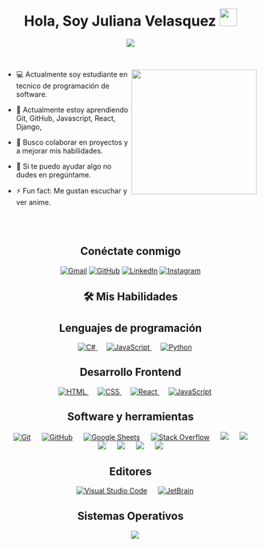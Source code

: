 <h1 align="center">Hola, Soy Juliana Velasquez <img src="https://media.giphy.com/media/hvRJCLFzcasrR4ia7z/giphy.gif" width="35"></h1>
<p align="center">
  <a href="https://github.com/julianavelasquez2573"><img src="https://readme-typing-svg.herokuapp.com?font=Time+New+Roman&color=%23C8BE25&size=25&center=true&vCenter=true&width=600&height=100&lines=Las+metas+en+la+programación+no+son;solo+líneas+de+código+sino+soluciones;que+cambian+el+mundo.;Y+el+arte+de+programar;es+la+capacidad+de+ver+más+allá+del+código;y+encontrar+la+belleza+en+las+soluciones."></a>
</p>


<br>


<picture> <img align="right" src="https://github.com/7oSkaaa/7oSkaaa/blob/main/Images/Right_Side.gif?raw=true" width = 250px></picture>



- :computer: Actualmente soy estudiante en tecnico de programación de software.
  
- 🌱 Actualmente estoy aprendiendo Git, GitHub, Javascript, React, Django,
  
- 👯 Busco colaborar en proyectos y a mejorar mis habilidades.
  
- 💬 Si te puedo ayudar algo no dudes en pregúntame.
  
- ⚡ Fun fact: Me gustan escuchar y ver anime.
<br>

<br>


<h2 align="center">Conéctate conmigo </h2>

<p align="center">
	<a href="mailto:julianacar2901@gmail.com"><img img src="https://img.shields.io/badge/gmail-%23EA4335.svg?style=plastic&logo=gmail&logoColor=white" alt="Gmail"/></a>
	<a href="https://github.com/julianavelasquez2573"><img src="https://img.shields.io/badge/github-%23181717.svg?style=plastic&logo=github&logoColor=white" alt="GitHub"/></a>
	<a href="https://www.linkedin.com/in/juliana-carvajal-43948327b/"><img src="https://img.shields.io/badge/linkedin-%230A66C2.svg?style=plastic&logo=linkedin&logoColor=white" alt="LinkedIn"/></a>
	<a href="https://www.instagram.com/dev_velasquez1/"><img src="https://img.shields.io/badge/instagram-%23E4405F.svg?style=plastic&logo=instagram&logoColor=white" alt="Instagram"/></a>
</p>

<h2 align="center">🛠️ Mis Habilidades</h2>

<h2 align="center">Lenguajes de programación</h2>


<p align="center"> 
  &emsp; 
  <a href="https://desarrolloweb.com/manuales/manual-c-sharp" target="_blank"> 
    <img alt="C#" src="https://img.shields.io/badge/C%23-239120?style=plastic&logo=c%2B%2B&logoColor=white">
  </a> 
  &emsp;
  <a href="https://developer.mozilla.org/en-US/docs/Web/JavaScript" target="_blank"> 
     <img alt="JavaScript" src="https://img.shields.io/badge/JavaScript%20-%23F7DF1E.svg?style=plastic&logo=javascript&logoColor=black">
   </a>
  &emsp;
   <a href="https://www.python.org" target="_blank">
    <img alt="Python" src="https://img.shields.io/badge/Python%20-%2314354C.svg?style=plastic&logo=python&logoColor=white">
  </a>
</p>

<h2 align="center">Desarrollo Frontend</h2>

<p align="center"> 
  &emsp; 
  <a href="https://www.w3.org/html/" target="_blank"> 
   <img alt="HTML" src="https://img.shields.io/badge/HTML5%20-%23E34F26.svg?style=plastic&logo=html5&logoColor=white">
  </a>   
  &emsp;
  <a href="https://www.w3schools.com/css/" target="_blank">
    <img alt="CSS" src="https://img.shields.io/badge/CSS%20-%231572B6.svg?style=plastic&logo=css3&logoColor=white">
  </a> 
  &emsp;
  <a href="https://react.dev/" target="_blank">
    <img alt="React" src="https://img.shields.io/badge/react-%2361DAFB.svg?style=plastic&logo=React&logoColor=black">
  </a>
  &emsp;
  <a href="https://developer.mozilla.org/en-US/docs/Web/JavaScript" target="_blank"> 
     <img alt="JavaScript" src="https://img.shields.io/badge/JavaScript%20-%23F7DF1E.svg?style=plastic&logo=javascript&logoColor=black">
   </a>
</p>


<h2 align="center">Software y herramientas</h2>
 
<p align="center">
  &emsp;
    <a href="#"><img alt="Git" src="https://img.shields.io/badge/Git%20-%23F05033.svg?style=plastic&logo=git&logoColor=white"></a>
  &emsp;
    <a href="#"><img alt="GitHub" src="https://img.shields.io/badge/github-%23181717.svg?style=plastic&logo=github&logoColor=white"></a>
  &emsp;
    <a href="#"><img alt="Google Sheets" src="https://img.shields.io/badge/Google%20Sheets%20-%2334A853.svg?style=plastic&logo=google%20sheets&logoColor=white"></a>
  &emsp;
    <a href="#"><img alt="Stack Overflow" src="https://img.shields.io/badge/-Stack%20Overflow-FE7A16?style=plastic&logo=stack-overflow&logoColor=white"></a>
  &emsp;
    <a href="#"><img src="https://img.shields.io/badge/django-%23092E20.svg?&style=plastic&logo=django&logoColor=white" /></a>
  &emsp;
    <a href="#"><img src="https://img.shields.io/badge/mysql-%234479A1.svg?&style=plastic&logo=mysql&logoColor=white"/></a>
  &emsp;
    <a href="#"><img src="https://img.shields.io/badge/SQLite-07405E?&style=plastic&logo=mysql&logoColor=white"/></a>
   &emsp;
    <a href="#"><img src="https://img.shields.io/badge/Figma-F24E1E?&style=plastic&logo=mysql&logoColor=white"/></a>
  &emsp;
    <a href="#"><img src="https://img.shields.io/badge/Canva-%2300C4CC.svg?&style=plastic&logo=mysql&logoColor=white"/></a>
  &emsp;
    <a href="#"><img src="https://img.shields.io/badge/Notion-000000?&style=plastic&logo=mysql&logoColor=white"/></a>
</p>


<h2 align="center">Editores</h2>
 
<p align="center">
  &emsp;
    <a href="#"><img alt="Visual Studio Code" src="https://img.shields.io/badge/Visual%20Studio%20Code-0078d7.svg?style=plastic&logo=visual-studio-code&logoColor=white"></a>
  &emsp;
    <a href="#"><img alt="JetBrain" src="https://img.shields.io/badge/Visual_Studio-5C2D91?style=plastic&logo=jetbrains&logoColor=white" /></a>
</p>


 <h2 align="center">Sistemas Operativos</h2>
 
<p align="center">
  &emsp;
    <a href="#"><img src="https://img.shields.io/badge/Windows-0078D6?style=plastic&logo=windows&logoColor=white"></a>
</p>


<!---	
	## <picture> <img src = "https://github.com/7oSkaaa/7oSkaaa/blob/main/Images/Statistics.gif?raw=true" width = 50px>  </picture> Github Stats
	
	<details><summary><h3> 🔥 Streak Stats</h3></summary>
	
	----	
	
	<p align="center"><img src="https://github-readme-streak-stats.herokuapp.com/?user=7oSkaaa&theme=tokyonight_duo" alt="7oSkaaa" /></p>
	
	</details>
	  
	<details><summary><h3>💻 GitHub Profile Stats</h3></summary>
	
	----
		
	<p align="center">
	    <a href="https://github.com/anuraghazra/github-readme-stats">
		    <img alt="7oSkaaa's Github Stats" src="https://github-readme-stats.vercel.app/api?username=7oSkaaa&show_icons=true&count_private=true&locale=en&theme=tokyonight&layout=compact" height="230px"/></a>
		  <img src="https://github-readme-stats.vercel.app/api/top-langs?username=7oSkaaa&langs_count=10&show_icons=true&locale=en&theme=tokyonight" alt="7oSkaaa" height="230px"/>
	<br/>
	
	  <b>Note:</b> Top languages is only a metric of the languages my public code consists of and doesn't reflect experience or skill level.
	  </p>
	</details>
	
	<details><summary><h3>⚡ Recent GitHub Activity</h3></summary>
	
	----
		
	[![7oSkaa's github activity graph](https://github-readme-activity-graph.cyclic.app/graph?username=7oSkaaa&theme=github	)](https://github.com/7oSkaaa/github-readme-activity-graph)
	
	 
	</details>
	
	<details><summary> <h3> :trophy: Git profile Trophies </h3></summary>
	
	----
		
	<p align="center"> <a href="https://github.com/ryo-ma/github-profile-trophy"><img src="https://github-profile-trophy.vercel.app/?username=7oskaaa&layout=compact&theme=tokyonight&column=4&margin-w=15&margin-h=15" alt="7oskaaa" /></a> </p>
	
	[![@7oskaa's Holopin board](https://holopin.io/api/user/board?user=7oskaa)](https://holopin.io/@7oskaa)
		
	</details>
		
	<details><summary><h3> :open_file_folder: My Repositories </h3></summary>
	
	----
	
	<div>
	  <p align="center">
		<a href="https://github.com/7oSkaaa/LeetCode_DailyChallenge_2023">
	      		<img src="https://github-readme-stats.vercel.app/api/pin/?username=7oSkaaa&repo=LeetCode_DailyChallenge_2023&theme=tokyonight" alt="GitHub Stats" />
	    	</a>
		<a href="https://github.com/7oSkaaa/Ahmed-Hossam">
	      		<img src="https://github-readme-stats.vercel.app/api/pin/?username=7oSkaaa&repo=Ahmed-Hossam&theme=tokyonight" alt="GitHub Stats" />
	    	</a>
	    	<a href="https://github.com/7oSkaaa/Strees_Testing">
	      		<img src="https://github-readme-stats.vercel.app/api/pin/?username=7oSkaaa&repo=Strees_Testing&theme=tokyonight" alt="GitHub Stats" />
	    	</a>
	    	<a href="https://github.com/7oSkaaa/CP-Templates">
	      		<img src="https://github-readme-stats.vercel.app/api/pin/?username=7oSkaaa&repo=CP-Templates&theme=tokyonight" alt="GitHub Stats" />
	    	</a>
	  </p>
	</div>
	
	</details>

	</br></br>
		
	## 🐍 A Snake Eating my Contributions Graph
		
	<p align = "center">
		<img src = "https://github.com/7oSkaaa/7oSkaaa/blob/output/github-contribution-grid-snake.svg?" alt = "Snake Game"/>
	</p>
-->
